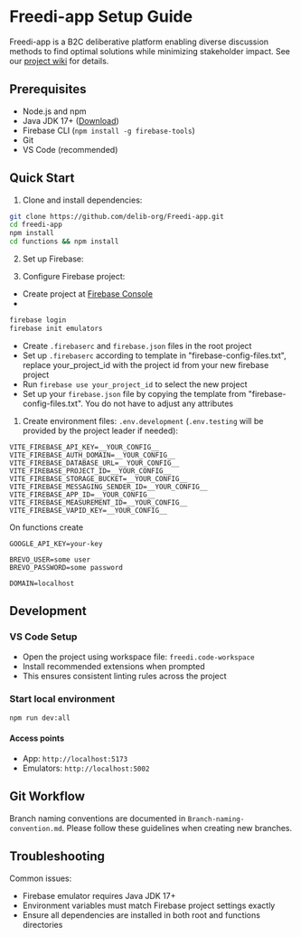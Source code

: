 # Freedi-app Setup Guide

Freedi-app is a B2C deliberative platform enabling diverse discussion methods to find optimal solutions while minimizing stakeholder impact. See our [project wiki](https://github.com/delib-org/delib-5/wiki) for details.

## Prerequisites

- Node.js and npm
- Java JDK 17+ ([Download](https://www.oracle.com/il-en/java/technologies/downloads/#java21))
- Firebase CLI (`npm install -g firebase-tools`)
- Git
- VS Code (recommended)

## Quick Start

1. Clone and install dependencies:

```bash
git clone https://github.com/delib-org/Freedi-app.git
cd freedi-app
npm install
cd functions && npm install
```

2. Set up Firebase:

3. Configure Firebase project:

- Create project at [Firebase Console](https://console.firebase.google.com/)
-

```bash
firebase login
firebase init emulators
```

- Create `.firebaserc` and `firebase.json` files in the root project
- Set up `.firebaserc` according to template in "firebase-config-files.txt", replace your_project_id with the project id from your new firebase project
- Run `firebase use your_project_id` to select the new project
- Set up your `firebase.json` file by copying the template from "firebase-config-files.txt". You do not have to adjust any attributes

1. Create environment files:
   `.env.development` (`.env.testing` will be provided by the project leader if needed):

```env
VITE_FIREBASE_API_KEY=__YOUR_CONFIG__
VITE_FIREBASE_AUTH_DOMAIN=__YOUR_CONFIG__
VITE_FIREBASE_DATABASE_URL=__YOUR_CONFIG__
VITE_FIREBASE_PROJECT_ID=__YOUR_CONFIG__
VITE_FIREBASE_STORAGE_BUCKET=__YOUR_CONFIG__
VITE_FIREBASE_MESSAGING_SENDER_ID=__YOUR_CONFIG__
VITE_FIREBASE_APP_ID=__YOUR_CONFIG__
VITE_FIREBASE_MEASUREMENT_ID=__YOUR_CONFIG__
VITE_FIREBASE_VAPID_KEY=__YOUR_CONFIG__
```

On functions create

```env
GOOGLE_API_KEY=your-key

BREVO_USER=some user
BREVO_PASSWORD=some password

DOMAIN=localhost
```

## Development

### VS Code Setup

- Open the project using workspace file: `freedi.code-workspace`
- Install recommended extensions when prompted
- This ensures consistent linting rules across the project

### Start local environment

```bash
npm run dev:all
```

#### Access points

- App: `http://localhost:5173`
- Emulators: `http://localhost:5002`

## Git Workflow

Branch naming conventions are documented in `Branch-naming-convention.md`. Please follow these guidelines when creating new branches.

## Troubleshooting

Common issues:

- Firebase emulator requires Java JDK 17+
- Environment variables must match Firebase project settings exactly
- Ensure all dependencies are installed in both root and functions directories
